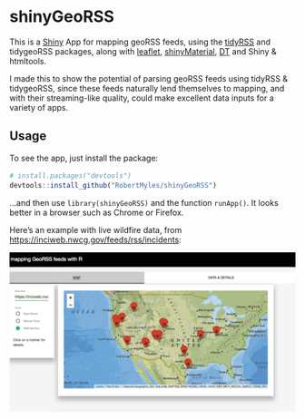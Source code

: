 
<!-- README.md is generated from README.Rmd. Please edit that file -->

# shinyGeoRSS

This is a [Shiny](https://shiny.rstudio.com) App for mapping geoRSS
feeds, using the [tidyRSS](https://github.com/RobertMyles/tidyRSS) and tidygeoRSS packages, along with [leaflet](https://rstudio.github.io/leaflet/),
[shinyMaterial](https://ericrayanderson.github.io/shinymaterial/),
[DT](https://shiny.rstudio.com/articles/datatables.html) and Shiny &
htmltools.

I made this to show the potential of parsing geoRSS feeds using tidyRSS & tidygeoRSS,
since these feeds naturally lend themselves to mapping, and with their
streaming-like quality, could make excellent data inputs for a variety
of apps.

## Usage

To see the app, just install the package:

``` r
# install.packages("devtools")
devtools::install_github("RobertMyles/shinyGeoRSS")
```

…and then use `library(shinyGeoRSS)` and the function `runApp()`. It
looks better in a browser such as Chrome or Firefox.

Here’s an example with live wildfire data, from
<https://inciweb.nwcg.gov/feeds/rss/incidents>:

![](inst/wf.png)
